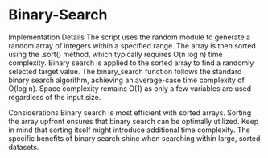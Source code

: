 # Binary-Search

Implementation Details
The script uses the random module to generate a random array of integers within a specified range.
The array is then sorted using the .sort() method, which typically requires O(n log n) time complexity.
Binary search is applied to the sorted array to find a randomly selected target value.
The binary_search function follows the standard binary search algorithm, achieving an average-case time complexity of O(log n).
Space complexity remains O(1) as only a few variables are used regardless of the input size.


Considerations
Binary search is most efficient with sorted arrays. Sorting the array upfront ensures that binary search can be optimally utilized.
Keep in mind that sorting itself might introduce additional time complexity.
The specific benefits of binary search shine when searching within large, sorted datasets.
